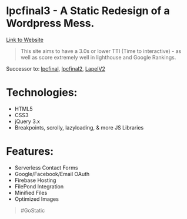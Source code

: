 # lpcfinal3 - A Static Redesign of a Wordpress Mess.
[Link to Website](https://lapelpinsandcoins.com "Custom Lapel Pins")

>This site aims to have a 3.0s or lower TTI (Time to interactive) - as well as score extremely well in lighthouse and Google Rankings.
   
Successor to: [lpcfinal](https://github.com/kendalled/lpcfinal "My third attempt"), [lpcfinal2](https://github.com/kendalled/lpcfinal2 "My second attempt"), [LapelV2](https://github.com/kendalled/LapelV2 "My first attempt")
# Technologies:
- HTML5
- CSS3
- jQuery 3.x
- Breakpoints, scrolly, lazyloading, & more JS Libraries

# Features:
- Serverless Contact Forms
- Google/Facebook/Email OAuth
- Firebase Hosting
- FilePond Integration
- Minified Files
- Optimized Images

>#GoStatic 


